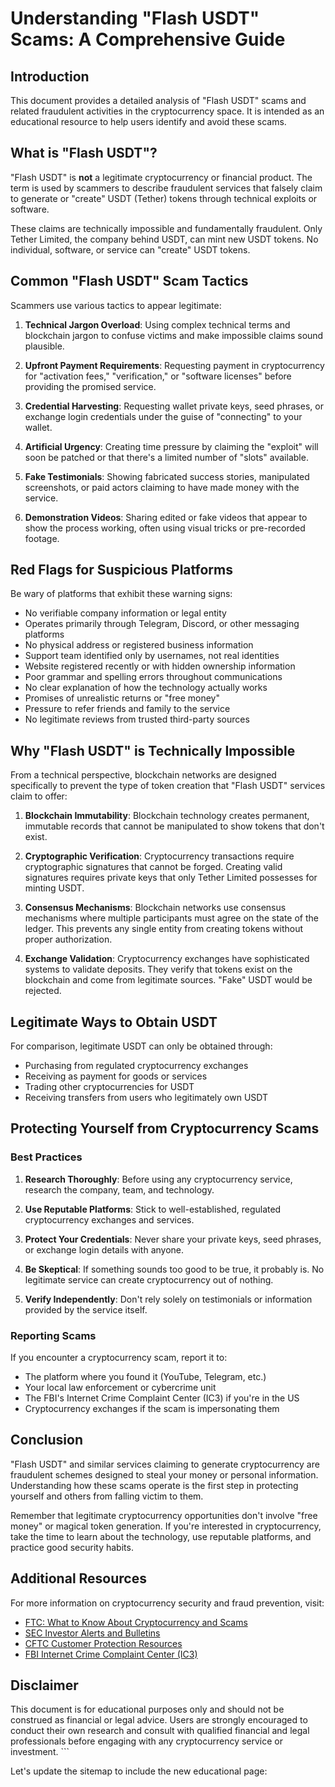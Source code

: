 # Understanding "Flash USDT" Scams: A Comprehensive Guide

## Introduction

This document provides a detailed analysis of "Flash USDT" scams and related fraudulent activities in the cryptocurrency space. It is intended as an educational resource to help users identify and avoid these scams.

## What is "Flash USDT"?

"Flash USDT" is **not** a legitimate cryptocurrency or financial product. The term is used by scammers to describe fraudulent services that falsely claim to generate or "create" USDT (Tether) tokens through technical exploits or software.

These claims are technically impossible and fundamentally fraudulent. Only Tether Limited, the company behind USDT, can mint new USDT tokens. No individual, software, or service can "create" USDT tokens.

## Common "Flash USDT" Scam Tactics

Scammers use various tactics to appear legitimate:

1. **Technical Jargon Overload**: Using complex technical terms and blockchain jargon to confuse victims and make impossible claims sound plausible.

2. **Upfront Payment Requirements**: Requesting payment in cryptocurrency for "activation fees," "verification," or "software licenses" before providing the promised service.

3. **Credential Harvesting**: Requesting wallet private keys, seed phrases, or exchange login credentials under the guise of "connecting" to your wallet.

4. **Artificial Urgency**: Creating time pressure by claiming the "exploit" will soon be patched or that there's a limited number of "slots" available.

5. **Fake Testimonials**: Showing fabricated success stories, manipulated screenshots, or paid actors claiming to have made money with the service.

6. **Demonstration Videos**: Sharing edited or fake videos that appear to show the process working, often using visual tricks or pre-recorded footage.

## Red Flags for Suspicious Platforms

Be wary of platforms that exhibit these warning signs:

- No verifiable company information or legal entity
- Operates primarily through Telegram, Discord, or other messaging platforms
- No physical address or registered business information
- Support team identified only by usernames, not real identities
- Website registered recently or with hidden ownership information
- Poor grammar and spelling errors throughout communications
- No clear explanation of how the technology actually works
- Promises of unrealistic returns or "free money"
- Pressure to refer friends and family to the service
- No legitimate reviews from trusted third-party sources

## Why "Flash USDT" is Technically Impossible

From a technical perspective, blockchain networks are designed specifically to prevent the type of token creation that "Flash USDT" services claim to offer:

1. **Blockchain Immutability**: Blockchain technology creates permanent, immutable records that cannot be manipulated to show tokens that don't exist.

2. **Cryptographic Verification**: Cryptocurrency transactions require cryptographic signatures that cannot be forged. Creating valid signatures requires private keys that only Tether Limited possesses for minting USDT.

3. **Consensus Mechanisms**: Blockchain networks use consensus mechanisms where multiple participants must agree on the state of the ledger. This prevents any single entity from creating tokens without proper authorization.

4. **Exchange Validation**: Cryptocurrency exchanges have sophisticated systems to validate deposits. They verify that tokens exist on the blockchain and come from legitimate sources. "Fake" USDT would be rejected.

## Legitimate Ways to Obtain USDT

For comparison, legitimate USDT can only be obtained through:

- Purchasing from regulated cryptocurrency exchanges
- Receiving as payment for goods or services
- Trading other cryptocurrencies for USDT
- Receiving transfers from users who legitimately own USDT

## Protecting Yourself from Cryptocurrency Scams

### Best Practices

1. **Research Thoroughly**: Before using any cryptocurrency service, research the company, team, and technology.

2. **Use Reputable Platforms**: Stick to well-established, regulated cryptocurrency exchanges and services.

3. **Protect Your Credentials**: Never share your private keys, seed phrases, or exchange login details with anyone.

4. **Be Skeptical**: If something sounds too good to be true, it probably is. No legitimate service can create cryptocurrency out of nothing.

5. **Verify Independently**: Don't rely solely on testimonials or information provided by the service itself.

### Reporting Scams

If you encounter a cryptocurrency scam, report it to:

- The platform where you found it (YouTube, Telegram, etc.)
- Your local law enforcement or cybercrime unit
- The FBI's Internet Crime Complaint Center (IC3) if you're in the US
- Cryptocurrency exchanges if the scam is impersonating them

## Conclusion

"Flash USDT" and similar services claiming to generate cryptocurrency are fraudulent schemes designed to steal your money or personal information. Understanding how these scams operate is the first step in protecting yourself and others from falling victim to them.

Remember that legitimate cryptocurrency opportunities don't involve "free money" or magical token generation. If you're interested in cryptocurrency, take the time to learn about the technology, use reputable platforms, and practice good security habits.

## Additional Resources

For more information on cryptocurrency security and fraud prevention, visit:

- [FTC: What to Know About Cryptocurrency and Scams](https://www.consumer.ftc.gov/articles/what-know-about-cryptocurrency-and-scams)
- [SEC Investor Alerts and Bulletins](https://www.sec.gov/investor/alerts)
- [CFTC Customer Protection Resources](https://www.cftc.gov/LearnAndProtect/index.htm)
- [FBI Internet Crime Complaint Center (IC3)](https://www.ic3.gov/)

## Disclaimer

This document is for educational purposes only and should not be construed as financial or legal advice. Users are strongly encouraged to conduct their own research and consult with qualified financial and legal professionals before engaging with any cryptocurrency service or investment.
\`\`\`

Let's update the sitemap to include the new educational page:
